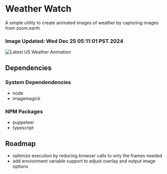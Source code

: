# Weather Watch

A simple utility to create animated images of weather by capturing images from zoom.earth

### Image Updated: Wed Dec 25 05:11:01 PST 2024

![Latest US Weather Animation](animations/2024-12-25.webp)

## Dependencies
### System Dependendencies
* node
* imagemagick
### NPM Packages
* puppeteer
* typescript

## Roadmap
* optimize execution by reducing browser calls to only the frames needed
* add environment variable support to adjust overlay and output image options
